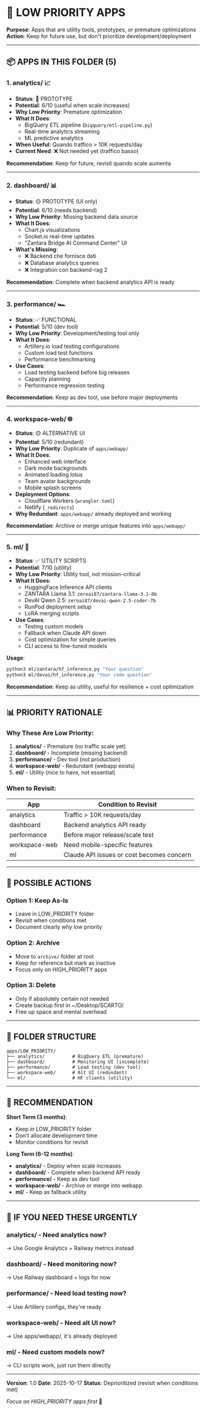 # 🔵 LOW PRIORITY APPS

**Purpose**: Apps that are utility tools, prototypes, or premature optimizations
**Action**: Keep for future use, but don't prioritize development/deployment

---

## 📦 APPS IN THIS FOLDER (5)

### 1. **analytics/** 📈
- **Status**: 🚧 PROTOTYPE
- **Potential**: 6/10 (useful when scale increases)
- **Why Low Priority**: Premature optimization
- **What It Does**:
  - BigQuery ETL pipeline (`bigquery/etl-pipeline.py`)
  - Real-time analytics streaming
  - ML predictive analytics
- **When Useful**: Quando traffico > 10K requests/day
- **Current Need**: ❌ Not needed yet (traffico basso)

**Recommendation**: Keep for future, revisit quando scale aumenta

---

### 2. **dashboard/** 📊
- **Status**: 🟡 PROTOTYPE (UI only)
- **Potential**: 6/10 (needs backend)
- **Why Low Priority**: Missing backend data source
- **What It Does**:
  - Chart.js visualizations
  - Socket.io real-time updates
  - "Zantara Bridge AI Command Center" UI
- **What's Missing**:
  - ❌ Backend che fornisce dati
  - ❌ Database analytics queries
  - ❌ Integration con backend-rag 2

**Recommendation**: Complete when backend analytics API is ready

---

### 3. **performance/** 🏎️
- **Status**: ✅ FUNCTIONAL
- **Potential**: 5/10 (dev tool)
- **Why Low Priority**: Development/testing tool only
- **What It Does**:
  - Artillery.io load testing configurations
  - Custom load test functions
  - Performance benchmarking
- **Use Cases**:
  - Load testing backend before big releases
  - Capacity planning
  - Performance regression testing

**Recommendation**: Keep as dev tool, use before major deployments

---

### 4. **workspace-web/** 🌐
- **Status**: 🟡 ALTERNATIVE UI
- **Potential**: 5/10 (redundant)
- **Why Low Priority**: Duplicate of `apps/webapp/`
- **What It Does**:
  - Enhanced web interface
  - Dark mode backgrounds
  - Animated loading lotus
  - Team avatar backgrounds
  - Mobile splash screens
- **Deployment Options**:
  - Cloudflare Workers (`wrangler.toml`)
  - Netlify (`_redirects`)
- **Why Redundant**: `apps/webapp/` already deployed and working

**Recommendation**: Archive or merge unique features into `apps/webapp/`

---

### 5. **ml/** 🤖
- **Status**: ✅ UTILITY SCRIPTS
- **Potential**: 7/10 (utility)
- **Why Low Priority**: Utility tool, not mission-critical
- **What It Does**:
  - HuggingFace Inference API clients
  - ZANTARA Llama 3.1: `zeroai87/zantara-llama-3.1-8b`
  - DevAI Qwen 2.5: `zeroai87/devai-qwen-2.5-coder-7b`
  - RunPod deployment setup
  - LoRA merging scripts
- **Use Cases**:
  - Testing custom models
  - Fallback when Claude API down
  - Cost optimization for simple queries
  - CLI access to fine-tuned models

**Usage**:
```bash
python3 ml/zantara/hf_inference.py "Your question"
python3 ml/devai/hf_inference.py "Your code question"
```

**Recommendation**: Keep as utility, useful for resilience + cost optimization

---

## 📊 PRIORITY RATIONALE

### Why These Are Low Priority:

1. **analytics/** - Premature (no traffic scale yet)
2. **dashboard/** - Incomplete (missing backend)
3. **performance/** - Dev tool (not production)
4. **workspace-web/** - Redundant (webapp exists)
5. **ml/** - Utility (nice to have, not essential)

### When to Revisit:

| App | Condition to Revisit |
|-----|---------------------|
| analytics | Traffic > 10K requests/day |
| dashboard | Backend analytics API ready |
| performance | Before major release/scale test |
| workspace-web | Need mobile-specific features |
| ml | Claude API issues or cost becomes concern |

---

## 🔄 POSSIBLE ACTIONS

### Option 1: Keep As-Is
- Leave in LOW_PRIORITY folder
- Revisit when conditions met
- Document clearly why low priority

### Option 2: Archive
- Move to `archive/` folder at root
- Keep for reference but mark as inactive
- Focus only on HIGH_PRIORITY apps

### Option 3: Delete
- Only if absolutely certain not needed
- Create backup first in ~/Desktop/SCARTO/
- Free up space and mental overhead

---

## 📂 FOLDER STRUCTURE

```
apps/LOW_PRIORITY/
├── analytics/          # BigQuery ETL (premature)
├── dashboard/          # Monitoring UI (incomplete)
├── performance/        # Load testing (dev tool)
├── workspace-web/      # Alt UI (redundant)
└── ml/                 # HF clients (utility)
```

---

## 🎯 RECOMMENDATION

**Short Term (3 months)**:
- Keep in LOW_PRIORITY folder
- Don't allocate development time
- Monitor conditions for revisit

**Long Term (6-12 months)**:
- **analytics/** - Deploy when scale increases
- **dashboard/** - Complete when backend API ready
- **performance/** - Keep as dev tool
- **workspace-web/** - Archive or merge into webapp
- **ml/** - Keep as fallback utility

---

## 🚀 IF YOU NEED THESE URGENTLY

### analytics/ - Need analytics now?
→ Use Google Analytics + Railway metrics instead

### dashboard/ - Need monitoring now?
→ Use Railway dashboard + logs for now

### performance/ - Need load testing now?
→ Use Artillery configs, they're ready

### workspace-web/ - Need alt UI now?
→ Use apps/webapp/, it's already deployed

### ml/ - Need custom models now?
→ CLI scripts work, just run them directly

---

**Version**: 1.0
**Date**: 2025-10-17
**Status**: Deprioritized (revisit when conditions met)

*Focus on HIGH_PRIORITY apps first* 🎯
